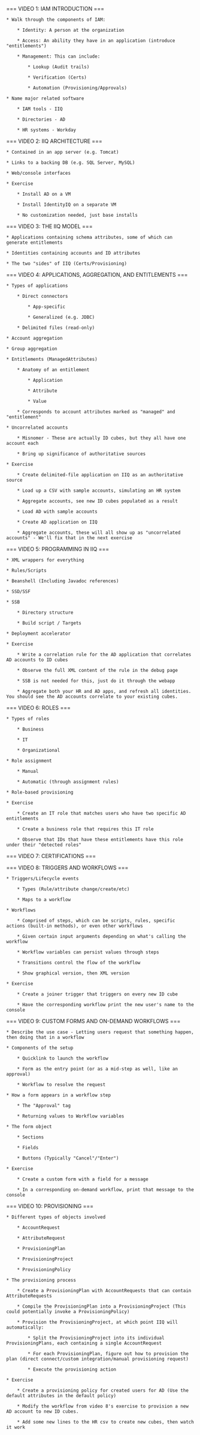 === VIDEO 1: IAM INTRODUCTION ===

    * Walk through the components of IAM:

        * Identity: A person at the organization

        * Access: An ability they have in an application (introduce "entitlements")

        * Management: This can include:

            * Lookup (Audit trails)

            * Verification (Certs)

            * Automation (Provisioning/Approvals)

    * Name major related software

        * IAM tools - IIQ

        * Directories - AD

        * HR systems - Workday

=== VIDEO 2: IIQ ARCHITECTURE ===

    * Contained in an app server (e.g. Tomcat)

    * Links to a backing DB (e.g. SQL Server, MySQL)

    * Web/console interfaces

    * Exercise

        * Install AD on a VM

        * Install IdentityIQ on a separate VM

        * No customization needed, just base installs

=== VIDEO 3: THE IIQ MODEL ===

    * Applications containing schema attributes, some of which can generate entitlements

    * Identities containing accounts and ID attributes

    * The two "sides" of IIQ (Certs/Provisioning)

=== VIDEO 4: APPLICATIONS, AGGREGATION, AND ENTITLEMENTS ===

    * Types of applications

        * Direct connectors

            * App-specific

            * Generalized (e.g. JDBC)

        * Delimited files (read-only)

    * Account aggregation

    * Group aggregation

    * Entitlements (ManagedAttributes)

        * Anatomy of an entitlement

            * Application

            * Attribute

            * Value

        * Corresponds to account attributes marked as "managed" and "entitlement"

    * Uncorrelated accounts

        * Misnomer - These are actually ID cubes, but they all have one account each

        * Bring up significance of authoritative sources

    * Exercise

        * Create delimited-file application on IIQ as an authoritative source

        * Load up a CSV with sample accounts, simulating an HR system

        * Aggregate accounts, see new ID cubes populated as a result
    
        * Load AD with sample accounts

        * Create AD application on IIQ

        * Aggregate accounts, these will all show up as "uncorrelated accounts" - We'll fix that in the next exercise

=== VIDEO 5: PROGRAMMING IN IIQ ===

    * XML wrappers for everything

    * Rules/Scripts

    * Beanshell (Including Javadoc references)

    * SSD/SSF

    * SSB

        * Directory structure

        * Build script / Targets

    * Deployment accelerator

    * Exercise

        * Write a correlation rule for the AD application that correlates AD accounts to ID cubes

        * Observe the full XML content of the rule in the debug page

        * SSB is not needed for this, just do it through the webapp

        * Aggregate both your HR and AD apps, and refresh all identities. You should see the AD accounts correlate to your existing cubes.

=== VIDEO 6: ROLES ===

    * Types of roles

        * Business

        * IT

        * Organizational

    * Role assignment

        * Manual

        * Automatic (through assignment rules)

    * Role-based provisioning

    * Exercise

        * Create an IT role that matches users who have two specific AD entitlements

        * Create a business role that requires this IT role

        * Observe that IDs that have these entitlements have this role under their "detected roles"

=== VIDEO 7: CERTIFICATIONS ===



=== VIDEO 8: TRIGGERS AND WORKFLOWS ===

    * Triggers/Lifecycle events

        * Types (Rule/attribute change/create/etc)

        * Maps to a workflow

    * Workflows

        * Comprised of steps, which can be scripts, rules, specific actions (built-in methods), or even other workflows

        * Given certain input arguments depending on what's calling the workflow

        * Workflow variables can persist values through steps

        * Transitions control the flow of the workflow

        * Show graphical version, then XML version

    * Exercise

        * Create a joiner trigger that triggers on every new ID cube

        * Have the corresponding workflow print the new user's name to the console

=== VIDEO 9: CUSTOM FORMS AND ON-DEMAND WORKFLOWS ===

    * Describe the use case - Letting users request that something happen, then doing that in a workflow

    * Components of the setup

        * Quicklink to launch the workflow

        * Form as the entry point (or as a mid-step as well, like an approval)

        * Workflow to resolve the request

    * How a form appears in a workflow step

        * The "Approval" tag

        * Returning values to Workflow variables

    * The form object

        * Sections

        * Fields

        * Buttons (Typically "Cancel"/"Enter")

    * Exercise

        * Create a custom form with a field for a message

        * In a corresponding on-demand workflow, print that message to the console

=== VIDEO 10: PROVISIONING ===

    * Different types of objects involved

        * AccountRequest

        * AttributeRequest

        * ProvisioningPlan

        * ProvisioningProject

        * ProvisioningPolicy

    * The provisioning process

        * Create a ProvisioningPlan with AccountRequests that can contain AttributeRequests

        * Compile the ProvisioningPlan into a ProvisioningProject (This could potentially invoke a ProvisioningPolicy)

        * Provision the ProvisioningProject, at which point IIQ will automatically:

            * Split the ProvisioningProject into its individual ProvisioningPlans, each containing a single AccountRequest

            * For each ProvisioningPlan, figure out how to provision the plan (direct connect/custom integration/manual provisioning request)

            * Execute the provisioning action

    * Exercise

        * Create a provisioning policy for created users for AD (Use the default attributes in the default policy)

        * Modify the workflow from video 8's exercise to provision a new AD account to new ID cubes.

        * Add some new lines to the HR csv to create new cubes, then watch it work
